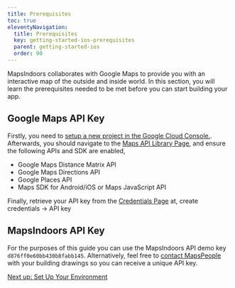 ```yaml
---
title: Prerequisites
toc: true
eleventyNavigation:
  title: Prerequisites
  key: getting-started-ios-prerequisites
  parent: getting-started-ios
  order: 90
---
```


MapsIndoors collaborates with Google Maps to provide you with an interactive map of the outside and inside world. In this section, you will learn the prerequisites needed to be met before you can start building your app.

## Google Maps API Key

Firstly, you need to [setup a new project in the Google Cloud Console.](https://developers.google.com/maps/gmp-get-started). Afterwards, you should navigate to the [Maps API Library Page](https://console.cloud.google.com/apis/library?filter=category:maps), and ensure the following APIs and SDK are enabled,

* Google Maps Distance Matrix API
* Google Maps Directions API
* Google Places API
* Maps SDK for Android/iOS or Maps JavaScript API

Finally, retrieve your API key from the [Credentials Page](https://console.cloud.google.com/project/_/apiui/credential) at, create credentials -> API key

## MapsIndoors API Key

For the purposes of this guide you can use the MapsIndoors API demo key `d876ff0e60bb430b8fabb145`. Alternatively, feel free to [contact MapsPeople](https://resources.mapspeople.com/contact-us) with your building drawings so you can receive a unique API key.

<p class="next-article"><a class="mi-button mi-button--outline" href="{{ site.url }}/content/getting-started/ios/set-up-your-environment/">Next up: Set Up Your Environment</a></p>
